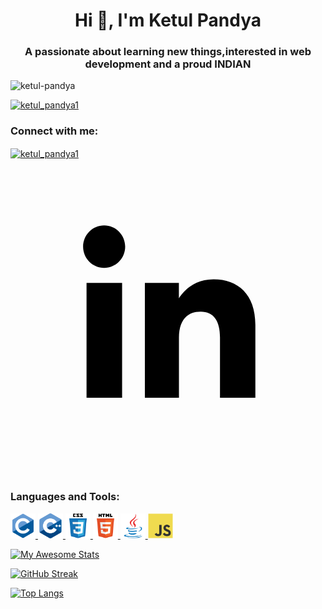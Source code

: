 <h1 align="center">Hi 👋, I'm Ketul Pandya</h1>
<h3 align="center">A passionate about learning new things,interested in web development and a proud INDIAN</h3>

<p align="left"> <img src="https://komarev.com/ghpvc/?username=ketul-pandya&label=Profile%20views&color=0e75b6&style=flat" alt="ketul-pandya" /> </p>

<p align="left"> <a href="https://twitter.com/ketul_pandya1" target="blank"><img src="https://img.shields.io/twitter/follow/ketul_pandya1?logo=twitter&style=for-the-badge" alt="ketul_pandya1" /></a> </p>

<h3 align="left">Connect with me:</h3>
<p align="left">
<a href="https://twitter.com/ketul_pandya1" target="blank"><img align="center" src="https://raw.githubusercontent.com/rahuldkjain/github-profile-readme-generator/master/src/images/icons/Social/twitter.svg" alt="ketul_pandya1" height="30" width="40" /></a>
<a href="#" class="icon linkedin" title="LinkedIn">
    <svg viewBox="0 0 512 512">
      <path d="M186.4 142.4c0 19-15.3 34.5-34.2 34.5 -18.9 0-34.2-15.4-34.2-34.5 0-19 15.3-34.5 34.2-34.5C171.1 107.9 186.4 123.4 186.4 142.4zM181.4 201.3h-57.8V388.1h57.8V201.3zM273.8 201.3h-55.4V388.1h55.4c0 0 0-69.3 0-98 0-26.3 12.1-41.9 35.2-41.9 21.3 0 31.5 15 31.5 41.9 0 26.9 0 98 0 98h57.5c0 0 0-68.2 0-118.3 0-50-28.3-74.2-68-74.2 -39.6 0-56.3 30.9-56.3 30.9v-25.2H273.8z"/>
    </svg><!--[if lt IE 9]><em>LinkedIn</em><![endif]-->
  </a>
</p>

<h3 align="left">Languages and Tools:</h3>
<p align="left"> <a href="https://www.cprogramming.com/" target="_blank" rel="noreferrer"> <img src="https://raw.githubusercontent.com/devicons/devicon/master/icons/c/c-original.svg" alt="c" width="40" height="40"/> </a> <a href="https://www.w3schools.com/cpp/" target="_blank" rel="noreferrer"> <img src="https://raw.githubusercontent.com/devicons/devicon/master/icons/cplusplus/cplusplus-original.svg" alt="cplusplus" width="40" height="40"/> </a> <a href="https://www.w3schools.com/css/" target="_blank" rel="noreferrer"> <img src="https://raw.githubusercontent.com/devicons/devicon/master/icons/css3/css3-original-wordmark.svg" alt="css3" width="40" height="40"/> </a> <a href="https://www.w3.org/html/" target="_blank" rel="noreferrer"> <img src="https://raw.githubusercontent.com/devicons/devicon/master/icons/html5/html5-original-wordmark.svg" alt="html5" width="40" height="40"/> </a> <a href="https://www.java.com" target="_blank" rel="noreferrer"> <img src="https://raw.githubusercontent.com/devicons/devicon/master/icons/java/java-original.svg" alt="java" width="40" height="40"/> </a> <a href="https://developer.mozilla.org/en-US/docs/Web/JavaScript" target="_blank" rel="noreferrer"> <img src="https://raw.githubusercontent.com/devicons/devicon/master/icons/javascript/javascript-original.svg" alt="javascript" width="40" height="40"/> </a> </p>

[![My Awesome Stats](https://awesome-github-stats.azurewebsites.net/user-stats/ketul-pandya?cardType=github&theme=dark&Title=DD272700&Background=000000&hide_border=false)](https://git.io/awesome-stats-card)

[![GitHub Streak](http://github-readme-streak-stats.herokuapp.com?user=ketul-pandya&theme=dark&background=000000)](https://git.io/streak-stats)

[![Top Langs](https://github-readme-stats.vercel.app/api/top-langs/?username=ketul-pandya&layout=compact&theme=vision-friendly-dark)](https://github.com/anuraghazra/github-readme-stats)

